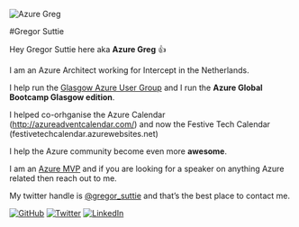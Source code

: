 ![Azure Greg](https://gregorsuttie.com/wp-content/uploads/2019/12/white-Copy-2.png "Azure Greg")

#Gregor Suttie

Hey Gregor Suttie here aka **Azure Greg** :thumbsup:

I am an Azure Architect working for Intercept in the Netherlands.

I help run the [Glasgow Azure User Group](https://www.gaug.co.uk/ "Glasgow Azure User Group") and I run the **Azure Global Bootcamp Glasgow edition**.

I helped co-orhganise the Azure Calendar (http://azureadventcalendar.com/) and now the Festive Tech Calendar (festivetechcalendar.azurewebsites.net)

I help the Azure community become even more **awesome**.

I am an [Azure MVP](https://mvp.microsoft.com/en-us/PublicProfile/5003451?fullName=Gregor%20Suttie "Azure MVP") and if you are looking for a speaker on anything Azure related then reach out to me.

My twitter handle is [@gregor_suttie](https://twitter.com/gregor_suttie "@gregor_suttie") and that’s the best place to contact me.

<a href="https://github.com/gsuttie"><img src="https://img.shields.io/github/followers/gsuttie.svg?label=GitHub&style=social" alt="GitHub"></a>
<a href="https://twitter.com/gregor_suttie"><img src="https://img.shields.io/twitter/follow/gregor_suttie?label=Twitter&style=social" alt="Twitter"></a>
<a href="https://www.linkedin.com/in/gregor-suttie-6772228a/"><img src="https://img.shields.io/badge/LinkedIn--_.svg?style=social&logo=linkedin" alt="LinkedIn"></a>

